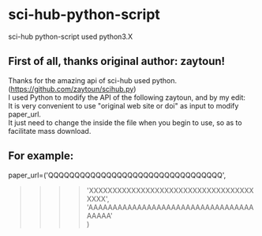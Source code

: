 # sci-hub-python-script
sci-hub python-script used python3.X
## First of all, thanks original author: zaytoun! 
Thanks for the amazing api of sci-hub used python.(https://github.com/zaytoun/scihub.py)<br>
I used Python to modify the API of the following zaytoun, and by my edit:<br>
It is very convenient to use "original web site or doi" as input to modify paper_url.<br>
It just need to change the inside the file when you begin to use, so as to facilitate mass download.<br>
## For example:
paper_url=('QQQQQQQQQQQQQQQQQQQQQQQQQQQQQQQQQ',<br>
>>>>'XXXXXXXXXXXXXXXXXXXXXXXXXXXXXXXXXXXXXXX',<br>
>>>>'AAAAAAAAAAAAAAAAAAAAAAAAAAAAAAAAAAAAAAA'<br>
)<br>
